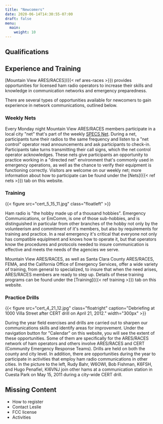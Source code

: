 ```yaml
---
title: "Newcomers"
date: 2020-06-14T14:30:55-07:00
draft: false
menu:
  main:
    weight: 10
---
```

## Qualifications



## Experience and Training

[Mountain View ARES/RACES]({{< ref ares-races >}}) provides opportunities for licensed ham radio operators to increase their skills and knowledge in communication networks and emergency preparedness.

There are several types of opportunities available for newcomers to gain experience in network communications, outlined below.

### Weekly Nets

Every Monday night Mountain View ARES/RACES members participate in a local city "net" that's part of the weekly
[SPECS Net](https://www.specsnet.org/). During a net, participants tune their radios to the same frequency and listen
to a "net control" operator read announcements and ask participants to check-in. Participants take turns transmitting
their call signs, which the net control operator acknowledges. These nets give participants an opportunity to practice
working in a "directed net" environment that's commonly used in emergency operations, as well as the chance to verify
their equipment is functioning correctly. Visitors are welcome on our weekly net; more information about how to
participate can be found under the [Nets]({{< ref nets >}}) tab on this website.

### Training

{{< figure src="cert_5_15_11.jpg" class="floatleft" >}}

Ham radio is "the hobby made up of a thousand hobbies". Emergency Communications, or EmComm, is one of those sub-hobbies,
and is distinguished in particular from other branches of the hobby not only by the volunteerism and commitment of it's
members, but also by requirements for training and practice. In a real emergency it's critical that everyone not only
has compatible equiplment and knows how to operate it, but that operators know the procedures and protocols needed to
insure communication is effective and meets the needs of the agencies we serve.

Mountain View ARES/RACES, as well as Santa Clara County ARES/RACES, FEMA, and the California Office of Emergency Services, offer a wide variety of training, from general to specialized, to insure that when the need arises, ARES/RACES members are ready to step up. Details of these training programs can be found under the [Training]({{< ref training >}}) tab on this website.

### Practice Drills

{{< figure src="cert_4_21_12.jpg" class="floatright" caption="Debriefing at 1000 Villa Street after CERT drill on April 21, 2012." width="300px" >}}

During the year field exercises and drills are carried out to sharpen our communications skills and identify areas
for improvement. Under the navigation button for "Calendar" on this website, you will see the extent of these
opportunities. Some of them are specifically for the ARES/RACES network of ham operators and others involve
ARES/RACES and CERT (Community Emergency Response Teams). Drills are held on both the county and city level.
In addition, there are opportunities during the year to participate in activities that employ ham radio
communications in other cities. In the picture to the left, Rudy Bahr, W6OWI, Bob Fishman, K6FSH, and
Hugo Penafiel, KI6VNJ join other hams at a communication station in Cuesta Park on May 15, 2011 during a
city-wide CERT drill.

## Missing Content

- How to register
- Contact Leslie
- FCC license
- Activities
